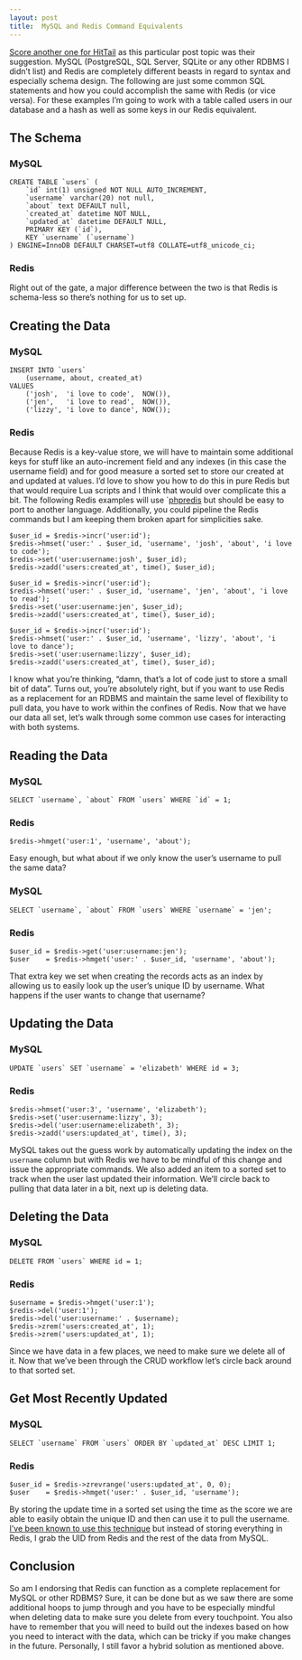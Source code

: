 ```yaml
---
layout: post
title:  MySQL and Redis Command Equivalents
---
```


[Score another one for HitTail](/2013/06/10/hittail-review/) as this particular post topic was their suggestion. MySQL (PostgreSQL, SQL Server, SQLite or any other RDBMS I didn’t list) and Redis are completely different beasts in regard to syntax and especially schema design. The following are just some common SQL statements and how you could accomplish the same with Redis (or vice versa). For these examples I’m going to work with a table called users in our database and a hash as well as some keys in our Redis equivalent.

## The Schema

### MySQL

	CREATE TABLE `users` (
		`id` int(1) unsigned NOT NULL AUTO_INCREMENT,
		`username` varchar(20) not null,
		`about` text DEFAULT null,
		`created_at` datetime NOT NULL,
		`updated_at` datetime DEFAULT NULL,
		PRIMARY KEY (`id`),
		KEY `username` (`username`)
	) ENGINE=InnoDB DEFAULT CHARSET=utf8 COLLATE=utf8_unicode_ci;

### Redis

Right out of the gate, a major difference between the two is that Redis is schema-less so there’s nothing for us to set up.

## Creating the Data

### MySQL

	INSERT INTO `users`
		(username, about, created_at)
	VALUES
		('josh',  'i love to code',  NOW()),
		('jen',   'i love to read',  NOW()),
		('lizzy', 'i love to dance', NOW());

### Redis

Because Redis is a key-value store, we will have to maintain some additional keys for stuff like an auto-increment field and any indexes (in this case the username field) and for good measure a sorted set to store our created at and updated at values. I’d love to show you how to do this in pure Redis but that would require Lua scripts and I think that would over complicate this a bit. The following Redis examples will use `[phpredis](http://phpave.com/installing-php-redis-a-php-extension-for-redis/) but should be easy to port to another language. Additionally, you could pipeline the Redis commands but I am keeping them broken apart for simplicities sake.

	$user_id = $redis->incr('user:id');
	$redis->hmset('user:' . $user_id, 'username', 'josh', 'about', 'i love to code');
	$redis->set('user:username:josh', $user_id);
	$redis->zadd('users:created_at', time(), $user_id);

	$user_id = $redis->incr('user:id');
	$redis->hmset('user:' . $user_id, 'username', 'jen', 'about', 'i love to read');
	$redis->set('user:username:jen', $user_id);
	$redis->zadd('users:created_at', time(), $user_id);

	$user_id = $redis->incr('user:id');
	$redis->hmset('user:' . $user_id, 'username', 'lizzy', 'about', 'i love to dance');
	$redis->set('user:username:lizzy', $user_id);
	$redis->zadd('users:created_at', time(), $user_id);

I know what you’re thinking, “damn, that’s a lot of code just to store a small bit of data”. Turns out, you’re absolutely right, but if you want to use Redis as a replacement for an RDBMS and maintain the same level of flexibility to pull data, you have to work within the confines of Redis. Now that we have our data all set, let’s walk through some common use cases for interacting with both systems.

## Reading the Data

### MySQL

    SELECT `username`, `about` FROM `users` WHERE `id` = 1;

### Redis

    $redis->hmget('user:1', 'username', 'about');

Easy enough, but what about if we only know the user’s username to pull the same data?

### MySQL

    SELECT `username`, `about` FROM `users` WHERE `username` = 'jen';

### Redis

    $user_id = $redis->get('user:username:jen');
    $user    = $redis->hmget('user:' . $user_id, 'username', 'about');

That extra key we set when creating the records acts as an index by allowing us to easily look up the user’s unique ID by username. What happens if the user wants to change that username?

## Updating the Data

### MySQL

	UPDATE `users` SET `username` = 'elizabeth' WHERE id = 3;

### Redis

	$redis->hmset('user:3', 'username', 'elizabeth');
	$redis->set('user:username:lizzy', 3);
	$redis->del('user:username:elizabeth', 3);
	$redis->zadd('users:updated_at', time(), 3);

MySQL takes out the guess work by automatically updating the index on the `username` column but with Redis we have to be mindful of this change and issue the appropriate commands. We also added an item to a sorted set to track when the user last updated their information. We’ll circle back to pulling that data later in a bit, next up is deleting data.

## Deleting the Data

### MySQL

	DELETE FROM `users` WHERE id = 1;

### Redis

	$username = $redis->hmget('user:1');
	$redis->del('user:1');
	$redis->del('user:username:' . $username);
	$redis->zrem('users:created_at', 1);
	$redis->zrem('users:updated_at', 1);

Since we have data in a few places, we need to make sure we delete all of it. Now that we’ve been through the CRUD workflow let’s circle back around to that sorted set.

## Get Most Recently Updated

### MySQL

	SELECT `username` FROM `users` ORDER BY `updated_at` DESC LIMIT 1;

### Redis

	$user_id = $redis->zrevrange('users:updated_at', 0, 0);
	$user    = $redis->hmget('user:' . $user_id, 'username');

By storing the update time in a sorted set using the time as the score we are able to easily obtain the unique ID and then can use it to pull the username. [I’ve been known to use this technique](/2013/04/22/how-i-use-redis/#queues) but instead of storing everything in Redis, I grab the UID from Redis and the rest of the data from MySQL.

## Conclusion

So am I endorsing that Redis can function as a complete replacement for MySQL or other RDBMS? Sure, it can be done but as we saw there are some additional hoops to jump through and you have to be especially mindful when deleting data to make sure you delete from every touchpoint. You also have to remember that you will need to build out the indexes based on how you need to interact with the data, which can be tricky if you make changes in the future. Personally, I still favor a hybrid solution as mentioned above.
